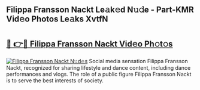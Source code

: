 ## Filippa Fransson Nackt Le𝚊k𝚎d N𝚞𝚍e - Part-KMR Vid𝚎o Photos Le𝚊ks XvtfN

# <h2><a href="http://fb2mqg.evod.top/?m=Filippa+Fransson+Nackt">🔗 👉🔴 Filippa Fransson Nackt Vid𝚎o Ph𝚘t𝚘s</a></h2>

[![Filippa Fransson Nackt N𝚞d𝚎s](https://i.imgur.com/8V9OHl7.gif)](http://fb2mqg.evod.top/?m=Filippa+Fransson+Nackt)
Social media sensation Filippa Fransson Nackt, recognized for sharing lifestyle and dance content, including dance performances and vlogs. The role of a public figure Filippa Fransson Nackt is to serve the best interests of society. 

